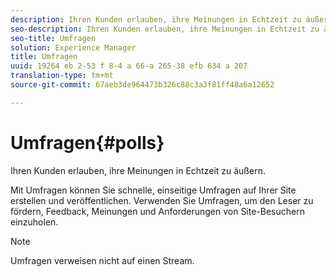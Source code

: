 ```yaml
---
description: Ihren Kunden erlauben, ihre Meinungen in Echtzeit zu äußern.
seo-description: Ihren Kunden erlauben, ihre Meinungen in Echtzeit zu äußern.
seo-title: Umfragen
solution: Experience Manager
title: Umfragen
uuid: 19264 eb 2-53 f 8-4 a 66-a 265-38 efb 634 a 207
translation-type: tm+mt
source-git-commit: 67aeb3de964473b326c88c3a3f81ff48a6a12652

---
```



# Umfragen{#polls}

Ihren Kunden erlauben, ihre Meinungen in Echtzeit zu äußern.

Mit Umfragen können Sie schnelle, einseitige Umfragen auf Ihrer Site erstellen und veröffentlichen. Verwenden Sie Umfragen, um den Leser zu fördern, Feedback, Meinungen und Anforderungen von Site-Besuchern einzuholen.

>[!NOTE]
>
>Umfragen verweisen nicht auf einen Stream.

